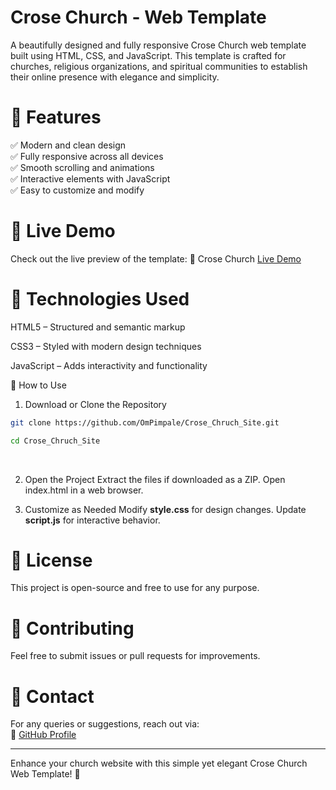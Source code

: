 # Crose Church - Web Template

A beautifully designed and fully responsive Crose Church web template built using HTML, CSS, and JavaScript. This template is crafted for churches, religious organizations, and spiritual communities to establish their online presence with elegance and simplicity.

# 🌟 Features

✅ Modern and clean design
<br/>
✅ Fully responsive across all devices
<br/>
✅ Smooth scrolling and animations
<br/>
✅ Interactive elements with JavaScript
<br/>
✅ Easy to customize and modify

# 🚀 Live Demo

Check out the live preview of the template:
🔗 Crose Church <a href="https://ompimpale.github.io/Crose_Chruch_Site/">Live Demo</a>

# 📂 Technologies Used

HTML5 – Structured and semantic markup

CSS3 – Styled with modern design techniques

JavaScript – Adds interactivity and functionality

📌 How to Use

1. Download or Clone the Repository

```sh
git clone https://github.com/OmPimpale/Crose_Chruch_Site.git
```

```sh
cd Crose_Chruch_Site
```

   <br/>

2. Open the Project
   Extract the files if downloaded as a ZIP.
   Open index.html in a web browser.
   <br/>

3. Customize as Needed
   Modify <strong>style.css</strong> for design changes.
   Update <strong>script.js</strong> for interactive behavior.

# 📜 License

This project is open-source and free to use for any purpose.

# 🤝 Contributing

Feel free to submit issues or pull requests for improvements.

# 📧 Contact

For any queries or suggestions, reach out via:
<br/>
🔗 <a href="https://github.com/OmPimpale">GitHub Profile</a>

---

Enhance your church website with this simple yet elegant Crose Church Web Template! 🚀
